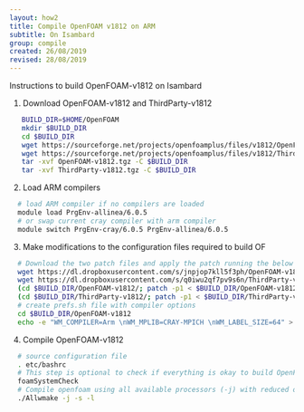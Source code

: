 ```yaml
---
layout: how2
title: Compile OpenFOAM v1812 on ARM
subtitle: On Isambard
group: compile
created: 26/08/2019
revised: 28/08/2019
---
```


Instructions to build OpenFOAM-v1812 on Isambard

1. Download OpenFOAM-v1812 and ThirdParty-v1812
  ```sh
     BUILD_DIR=$HOME/OpenFOAM
     mkdir $BUILD_DIR
     cd $BUILD_DIR
     wget https://sourceforge.net/projects/openfoamplus/files/v1812/OpenFOAM-v1812.tgz
     wget https://sourceforge.net/projects/openfoamplus/files/v1812/ThirdParty-v1812.tgz
     tar -xvf OpenFOAM-v1812.tgz -C $BUILD_DIR 
     tar -xvf ThirdParty-v1812.tgz -C $BUILD_DIR
  ```
2. Load ARM compilers
  ```sh
    # load ARM compiler if no compilers are loaded
    module load PrgEnv-allinea/6.0.5
    # or swap current cray compiler with arm compiler
    module switch PrgEnv-cray/6.0.5 PrgEnv-allinea/6.0.5
  ```
3. Make modifications to the configuration files required to build OF
  ```sh
    # Download the two patch files and apply the patch running the below commands
    wget https://dl.dropboxusercontent.com/s/jnpjop7kll5f3ph/OpenFOAM-v1812.patch
    wget https://dl.dropboxusercontent.com/s/q0iwu2qf7pv9s6n/ThirdParty-v1812.patch
    (cd $BUILD_DIR/OpenFOAM-v1812/; patch -p1 < $BUILD_DIR/OpenFOAM-v1812.patch)
    (cd $BUILD_DIR/ThirdParty-v1812/; patch -p1 < $BUILD_DIR/ThirdParty-v1812.patch)
    # create prefs.sh file with compiler options
    cd $BUILD_DIR/OpenFOAM-v1812
    echo -e "WM_COMPILER=Arm \nWM_MPLIB=CRAY-MPICH \nWM_LABEL_SIZE=64" > $BUILD_DIR/etc/prefs.sh
  ```
4. Compile OpenFOAM-v1812
  ```sh
    # source configuration file
    . etc/bashrc
    # This step is optional to check if everything is okay to build OpenFOAM
    foamSystemCheck
    # Compile openfoam using all available processors (-j) with reduced output (-s) and log the output (-l) to a file so that we can examine any compilation issues later.
    ./Allwmake -j -s -l
  ```
